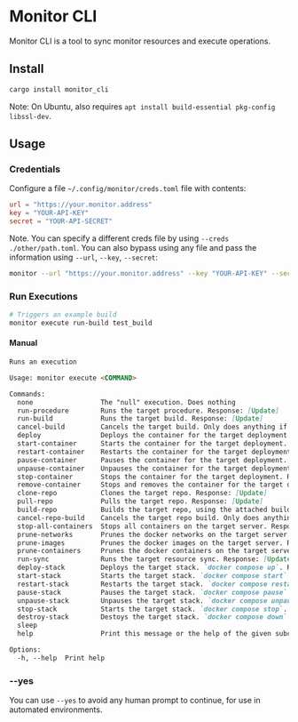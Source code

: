 # Monitor CLI

Monitor CLI is a tool to sync monitor resources and execute operations.

## Install

```sh
cargo install monitor_cli
```

Note: On Ubuntu, also requires `apt install build-essential pkg-config libssl-dev`.

## Usage

### Credentials

Configure a file `~/.config/monitor/creds.toml` file with contents:
```toml
url = "https://your.monitor.address"
key = "YOUR-API-KEY"
secret = "YOUR-API-SECRET"
```

Note. You can specify a different creds file by using `--creds ./other/path.toml`.
You can also bypass using any file and pass the information using `--url`, `--key`, `--secret`:

```sh
monitor --url "https://your.monitor.address" --key "YOUR-API-KEY" --secret "YOUR-API-SECRET" ...
```

### Run Executions

```sh
# Triggers an example build
monitor execute run-build test_build
```

#### Manual
```md
Runs an execution

Usage: monitor execute <COMMAND>

Commands:
  none                 The "null" execution. Does nothing
  run-procedure        Runs the target procedure. Response: [Update]
  run-build            Runs the target build. Response: [Update]
  cancel-build         Cancels the target build. Only does anything if the build is `building` when called. Response: [Update]
  deploy               Deploys the container for the target deployment. Response: [Update]
  start-container      Starts the container for the target deployment. Response: [Update]
  restart-container    Restarts the container for the target deployment. Response: [Update]
  pause-container      Pauses the container for the target deployment. Response: [Update]
  unpause-container    Unpauses the container for the target deployment. Response: [Update]
  stop-container       Stops the container for the target deployment. Response: [Update]
  remove-container     Stops and removes the container for the target deployment. Reponse: [Update]
  clone-repo           Clones the target repo. Response: [Update]
  pull-repo            Pulls the target repo. Response: [Update]
  build-repo           Builds the target repo, using the attached builder. Response: [Update]
  cancel-repo-build    Cancels the target repo build. Only does anything if the repo build is `building` when called. Response: [Update]
  stop-all-containers  Stops all containers on the target server. Response: [Update]
  prune-networks       Prunes the docker networks on the target server. Response: [Update]
  prune-images         Prunes the docker images on the target server. Response: [Update]
  prune-containers     Prunes the docker containers on the target server. Response: [Update]
  run-sync             Runs the target resource sync. Response: [Update]
  deploy-stack         Deploys the target stack. `docker compose up`. Response: [Update]
  start-stack          Starts the target stack. `docker compose start`. Response: [Update]
  restart-stack        Restarts the target stack. `docker compose restart`. Response: [Update]
  pause-stack          Pauses the target stack. `docker compose pause`. Response: [Update]
  unpause-stack        Unpauses the target stack. `docker compose unpause`. Response: [Update]
  stop-stack           Starts the target stack. `docker compose stop`. Response: [Update]
  destroy-stack        Destoys the target stack. `docker compose down`. Response: [Update]
  sleep                
  help                 Print this message or the help of the given subcommand(s)

Options:
  -h, --help  Print help
```

### --yes

You can use `--yes` to avoid any human prompt to continue, for use in automated environments.

